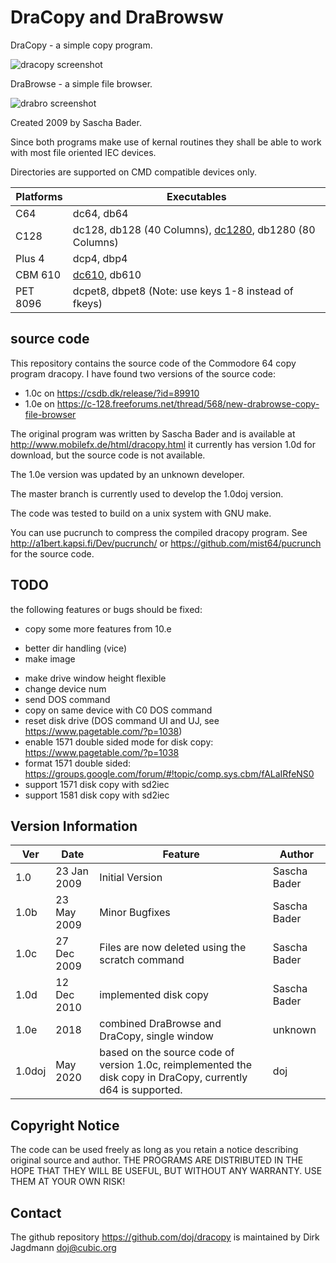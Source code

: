 DraCopy and DraBrowsw
======================

DraCopy - a simple copy program.

![dracopy screenshot](https://raw.githubusercontent.com/doj/dracopy/master/images/dc64.png)

DraBrowse  - a simple file browser.

![drabro screenshot](https://raw.githubusercontent.com/doj/dracopy/master/images/db64.png)

Created 2009 by Sascha Bader.

Since both programs make use of kernal routines they shall
be able to work with most file oriented IEC devices.

Directories are supported on CMD compatible devices only.

| Platforms | Executables |
| --------- | ----------- |
| C64       | dc64, db64
| C128      | dc128, db128 (40 Columns), [dc1280](https://raw.githubusercontent.com/doj/dracopy/master/images/dc1280.gif), db1280 (80 Columns)
| Plus 4    | dcp4, dbp4
| CBM 610   | [dc610](https://raw.githubusercontent.com/doj/dracopy/master/images/dc610.gif), db610
| PET 8096  | dcpet8, dbpet8  (Note: use keys 1-8 instead of fkeys)

source code
------------
This repository contains the source code of the Commodore 64 copy program dracopy.
I have found two versions of the source code:
- 1.0c on https://csdb.dk/release/?id=89910
- 1.0e on https://c-128.freeforums.net/thread/568/new-drabrowse-copy-file-browser

The original program was written by Sascha Bader and is available at
http://www.mobilefx.de/html/dracopy.html
it currently has version 1.0d for download, but the source code is not available.

The 1.0e version was updated by an unknown developer.

The master branch is currently used to develop the 1.0doj version.

The code was tested to build on a unix system with GNU make.

You can use pucrunch to compress the compiled dracopy program.
See http://a1bert.kapsi.fi/Dev/pucrunch/ or https://github.com/mist64/pucrunch
for the source code.

TODO
-----
the following features or bugs should be fixed:
- copy some more features from 10.e
 + better dir handling (vice)
 + make image
- make drive window height flexible
- change device num
- send DOS command
- copy on same device with C0 DOS command
- reset disk drive (DOS command UI and UJ, see https://www.pagetable.com/?p=1038)
- enable 1571 double sided mode for disk copy: https://www.pagetable.com/?p=1038
- format 1571 double sided: https://groups.google.com/forum/#!topic/comp.sys.cbm/fALaIRfeNS0
- support 1571 disk copy with sd2iec
- support 1581 disk copy with sd2iec

Version Information
--------------------

| Ver  | Date        | Feature | Author |
| ---- | ------------| --------| ------ |
| 1.0  | 23 Jan 2009 | Initial Version | Sascha Bader
| 1.0b | 23 May 2009 | Minor Bugfixes | Sascha Bader
| 1.0c | 27 Dec 2009 | Files are now deleted using the scratch command | Sascha Bader
| 1.0d | 12 Dec 2010 | implemented disk copy | Sascha Bader
| 1.0e | 2018        | combined DraBrowse and DraCopy, single window | unknown
| 1.0doj | May 2020  | based on the source code of version 1.0c, reimplemented the disk copy in DraCopy, currently d64 is supported. | doj

Copyright Notice
-----------------
The code can be used freely as long as you retain a notice describing original source and author.
THE PROGRAMS ARE DISTRIBUTED IN THE HOPE THAT THEY WILL BE USEFUL, BUT WITHOUT ANY WARRANTY.
USE THEM AT YOUR OWN RISK!

Contact
--------
The github repository https://github.com/doj/dracopy is maintained by
Dirk Jagdmann <doj@cubic.org>
